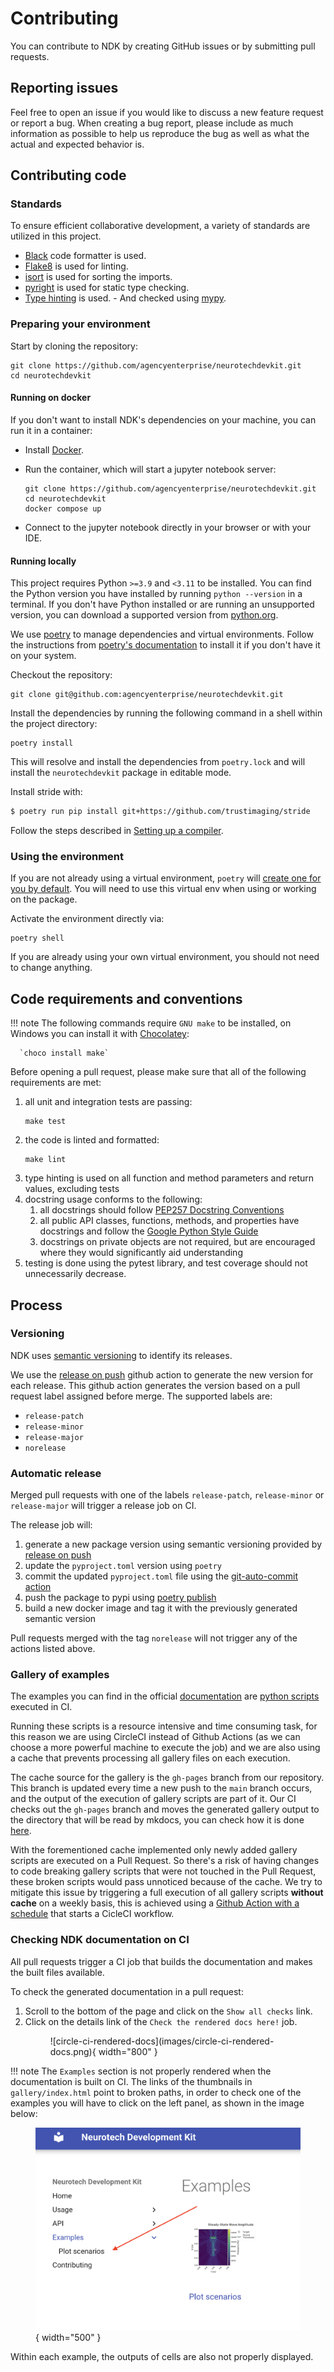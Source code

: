 # Contributing

You can contribute to NDK by creating GitHub issues or by submitting pull requests.

## Reporting issues

Feel free to open an issue if you would like to discuss a new feature request or report a bug. When creating a bug report, please include as much information as possible to help us reproduce the bug as well as what the actual and expected behavior is.

## Contributing code

### Standards

To ensure efficient collaborative development, a variety of standards are utilized in this project.

- [Black](https://github.com/psf/black) code formatter is used.
- [Flake8](https://flake8.pycqa.org) is used for linting.
- [isort](https://pycqa.github.io/isort/) is used for sorting the imports.
- [pyright](https://github.com/microsoft/pyright) is used for static type checking.
- [Type hinting](https://docs.python.org/3/library/typing.html) is used.
      - And checked using [mypy](http://mypy-lang.org).

### Preparing your environment

Start by cloning the repository:

```
git clone https://github.com/agencyenterprise/neurotechdevkit.git
cd neurotechdevkit
```

#### Running on docker

If you don't want to install NDK's dependencies on your machine, you can run it in a container:

* Install [Docker](https://docs.docker.com/engine/install/#desktop).

* Run the container, which will start a jupyter notebook server:
   ```
   git clone https://github.com/agencyenterprise/neurotechdevkit.git
   cd neurotechdevkit
   docker compose up
   ```

* Connect to the jupyter notebook directly in your browser or with your IDE.

#### Running locally

This project requires Python `>=3.9` and `<3.11` to be installed. You can find the Python version you have installed by running `python --version` in a terminal. If you don't have Python installed or are running an unsupported version, you can download a supported version from [python.org](https://www.python.org/downloads/).

We use [poetry](https://python-poetry.org/) to manage dependencies and virtual environments. Follow the instructions from [poetry's documentation](https://python-poetry.org/docs/#installation) to install it if you don't have it on your system.

Checkout the repository:

```
git clone git@github.com:agencyenterprise/neurotechdevkit.git
```

Install the dependencies by running the following command in a shell within the project directory:

```
poetry install
```

This will resolve and install the dependencies from `poetry.lock` and will install the `neurotechdevkit` package in editable mode.


Install stride with:

```bash
$ poetry run pip install git+https://github.com/trustimaging/stride
```

Follow the steps described in [Setting up a compiler](usage/installation.md#setting-up-a-compiler).

### Using the environment

If you are not already using a virtual environment, `poetry` will [create one for you by default](https://python-poetry.org/docs/basic-usage/#using-your-virtual-environment). You will need to use this virtual env when using or working on the package.

Activate the environment directly via:

```
poetry shell
```

If you are already using your own virtual environment, you should not need to change anything.

## Code requirements and conventions

!!! note
      The following commands require `GNU make` to be installed, on Windows you can install it with [Chocolatey](https://chocolatey.org/install):

      `choco install make`

Before opening a pull request, please make sure that all of the following requirements are met:

1. all unit and integration tests are passing:
   ```
   make test
   ```
1. the code is linted and formatted:
   ```
   make lint
   ```
1. type hinting is used on all function and method parameters and return values, excluding tests
1. docstring usage conforms to the following:
      1. all docstrings should follow [PEP257 Docstring Conventions](https://peps.python.org/pep-0257/)
      2. all public API classes, functions, methods, and properties have docstrings and follow the [Google Python Style Guide](https://github.com/google/styleguide/blob/gh-pages/pyguide.md#38-comments-and-docstrings)
      3. docstrings on private objects are not required, but are encouraged where they would significantly aid understanding
1. testing is done using the pytest library, and test coverage should not unnecessarily decrease.


## Process

### Versioning

NDK uses [semantic versioning](https://en.wikipedia.org/wiki/Software_versioning#Semantic_versioning) to identify its releases.

We use the [release on push](https://github.com/rymndhng/release-on-push-action/tree/master/) github action to generate the new version for each release. This github action generates the version based on a pull request label assigned before merge. The supported labels are:

- `release-patch`
- `release-minor`
- `release-major`
- `norelease`

### Automatic release

Merged pull requests with one of the labels `release-patch`, `release-minor` or `release-major` will trigger a release job on CI.

The release job will:

1. generate a new package version using semantic versioning provided by [release on push](https://github.com/rymndhng/release-on-push-action/tree/master/)
1. update the `pyproject.toml` version using `poetry`
1. commit the updated `pyproject.toml` file using the [git-auto-commit action](https://github.com/stefanzweifel/git-auto-commit-action/tree/v4/)
1. push the package to pypi using [poetry publish](JRubics/poetry-publish@v1.16)
1. build a new docker image and tag it with the previously generated semantic version

Pull requests merged with the tag `norelease` will not trigger any of the actions listed above.

### Gallery of examples

The examples you can find in the official [documentation](https://agencyenterprise.github.io/neurotechdevkit/generated/gallery/) are [python scripts](https://github.com/agencyenterprise/neurotechdevkit/tree/main/docs/examples) executed in CI.

Running these scripts is a resource intensive and time consuming task, for this reason we are using CircleCI instead of Github Actions (as we can choose a more powerful machine to execute the job) and we are also using a cache that prevents processing all gallery files on each execution.

The cache source for the gallery is the `gh-pages` branch from our repository. This branch is updated every time a new push to the `main` branch occurs, and the output of the execution of gallery scripts are part of it. Our CI checks out the `gh-pages` branch and moves the generated gallery output to the directory that will be read by mkdocs, you can check how it is done [here](https://github.com/agencyenterprise/neurotechdevkit/blob/main/.github/workflows/docs.yml#L57:L66).

With the forementioned cache implemented only newly added gallery scripts are executed on a Pull Request. So there's a risk of having changes to code breaking gallery scripts that were not touched in the Pull Request, these broken scripts would pass unnoticed because of the cache. We try to mitigate this issue by triggering a full execution of all gallery scripts **without cache** on a weekly basis, this is achieved using a [Github Action with a schedule](https://github.com/agencyenterprise/neurotechdevkit/blob/main/.github/workflows/trigger_gallery_build.yml) that starts a CicleCI workflow.

### Checking NDK documentation on CI

All pull requests trigger a CI job that builds the documentation and makes the built files available.

To check the generated documentation in a pull request:

1. Scroll to the bottom of the page and click on the `Show all checks` link.
1. Click on the details link of the `Check the rendered docs here!` job.
      <figure markdown>
            ![circle-ci-rendered-docs](images/circle-ci-rendered-docs.png){ width="800" }
      </figure>

!!! note
      The `Examples` section is not properly rendered when the documentation is built
      on CI. The links of the thumbnails in `gallery/index.html` point to broken paths,
      in order to check one of the examples you will have to click on the left panel,
      as shown in the image below:
      <figure markdown>
            ![gallery-link](images/gallery-link.png){ width="500" }
      </figure>
      Within each example, the outputs of cells are also not properly displayed.